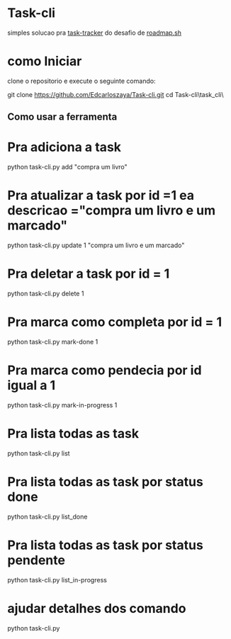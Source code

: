 # Task-cli 
simples solucao pra [task-tracker](https://roadmap.sh/projects/task-tracker) do desafio de [roadmap.sh](https://roadmap.sh/backend/projects)

# como Iniciar
clone o repositorio e execute o seguinte comando:

git clone https://github.com/Edcarloszaya/Task-cli.git
cd Task-cli\task_cli\

## Como usar a ferramenta 

# Pra adiciona a task
python task-cli.py add "compra um livro"

# Pra atualizar a task  por id =1 ea descricao ="compra um livro e um marcado" 
python task-cli.py update 1 "compra um livro e um marcado"  

# Pra deletar a task por id = 1
python task-cli.py delete 1         

# Pra marca como completa por id = 1
python task-cli.py mark-done 1       

# Pra marca como pendecia por id igual a 1
python task-cli.py mark-in-progress 1   

# Pra lista todas as task
python task-cli.py list

# Pra lista todas as task por status done
python task-cli.py list_done

# Pra lista todas as task por status pendente
python task-cli.py list_in-progress

# ajudar detalhes dos comando 
python task-cli.py 